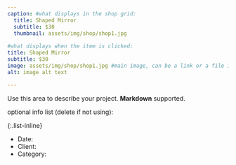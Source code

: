 ```yaml
---
caption: #what displays in the shop grid:
  title: Shaped Mirror
  subtitle: $30
  thumbnail: assets/img/shop/shop1.jpg
  
#what displays when the item is clicked:
title: Shaped Mirror
subtitle: $30
image: assets/img/shop/shop1.jpg #main image, can be a link or a file in assets/img/shop
alt: image alt text

---
```

Use this area to describe your project. **Markdown** supported.

optional info list (delete if not using):

{:.list-inline} 
- Date: 
- Client: 
- Category: 

